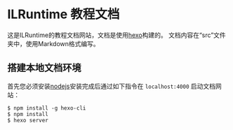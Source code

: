 # ILRuntime 教程文档

这是ILRuntime的教程文档网站，文档是使用[hexo](http://hexo.io/)构建的。 文档内容在“src”文件夹中，使用Markdown格式编写。

## 搭建本地文档环境

首先您必须安装[nodejs](http://nodejs.cn/)安装完成后通过如下指令在 `localhost:4000` 启动文档网站：

```
$ npm install -g hexo-cli
$ npm install
$ hexo server
```